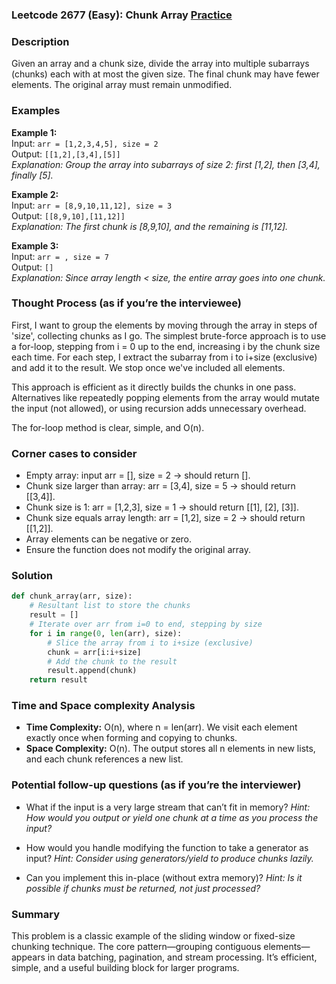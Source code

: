 ### Leetcode 2677 (Easy): Chunk Array [Practice](https://leetcode.com/problems/chunk-array)

### Description  
Given an array and a chunk size, divide the array into multiple subarrays (chunks) each with at most the given size. The final chunk may have fewer elements. The original array must remain unmodified.

### Examples  

**Example 1:**  
Input: `arr = [1,2,3,4,5], size = 2`  
Output: `[[1,2],[3,4],[5]]`  
*Explanation: Group the array into subarrays of size 2: first [1,2], then [3,4], finally [5].*

**Example 2:**  
Input: `arr = [8,9,10,11,12], size = 3`  
Output: `[[8,9,10],[11,12]]`  
*Explanation: The first chunk is [8,9,10], and the remaining is [11,12].*

**Example 3:**  
Input: `arr = , size = 7`  
Output: `[]`  
*Explanation: Since array length < size, the entire array goes into one chunk.*

### Thought Process (as if you’re the interviewee)  
First, I want to group the elements by moving through the array in steps of 'size', collecting chunks as I go. The simplest brute-force approach is to use a for-loop, stepping from i = 0 up to the end, increasing i by the chunk size each time. For each step, I extract the subarray from i to i+size (exclusive) and add it to the result. We stop once we've included all elements.

This approach is efficient as it directly builds the chunks in one pass. Alternatives like repeatedly popping elements from the array would mutate the input (not allowed), or using recursion adds unnecessary overhead.

The for-loop method is clear, simple, and O(n).

### Corner cases to consider  
- Empty array: input arr = [], size = 2 → should return [].
- Chunk size larger than array: arr = [3,4], size = 5 → should return [[3,4]].
- Chunk size is 1: arr = [1,2,3], size = 1 → should return [[1], [2], [3]].
- Chunk size equals array length: arr = [1,2], size = 2 → should return [[1,2]].
- Array elements can be negative or zero.
- Ensure the function does not modify the original array.

### Solution

```python
def chunk_array(arr, size):
    # Resultant list to store the chunks
    result = []
    # Iterate over arr from i=0 to end, stepping by size
    for i in range(0, len(arr), size):
        # Slice the array from i to i+size (exclusive)
        chunk = arr[i:i+size]
        # Add the chunk to the result
        result.append(chunk)
    return result
```

### Time and Space complexity Analysis  

- **Time Complexity:** O(n), where n = len(arr). We visit each element exactly once when forming and copying to chunks.
- **Space Complexity:** O(n). The output stores all n elements in new lists, and each chunk references a new list.

### Potential follow-up questions (as if you’re the interviewer)  

- What if the input is a very large stream that can’t fit in memory?
  *Hint: How would you output or yield one chunk at a time as you process the input?*

- How would you handle modifying the function to take a generator as input?
  *Hint: Consider using generators/yield to produce chunks lazily.*

- Can you implement this in-place (without extra memory)?
  *Hint: Is it possible if chunks must be returned, not just processed?*

### Summary
This problem is a classic example of the sliding window or fixed-size chunking technique. The core pattern—grouping contiguous elements—appears in data batching, pagination, and stream processing. It’s efficient, simple, and a useful building block for larger programs.